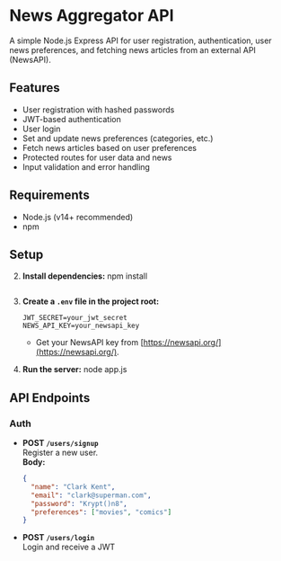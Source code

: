 # News Aggregator API

A simple Node.js Express API for user registration, authentication, user news preferences, and fetching news articles from an external API (NewsAPI).

## Features

- User registration with hashed passwords
- JWT-based authentication
- User login
- Set and update news preferences (categories, etc.)
- Fetch news articles based on user preferences
- Protected routes for user data and news
- Input validation and error handling

## Requirements

- Node.js (v14+ recommended)
- npm

## Setup

 

2. **Install dependencies:** 
   npm install
   ```

3. **Create a `.env` file in the project root:**
   ```
   JWT_SECRET=your_jwt_secret
   NEWS_API_KEY=your_newsapi_key
   ```

   - Get your NewsAPI key from [https://newsapi.org/](https://newsapi.org/).

4. **Run the server:** 
   node app.js 

## API Endpoints

### Auth

- **POST `/users/signup`**  
  Register a new user.  
  **Body:**  
  ```json
  {
    "name": "Clark Kent",
    "email": "clark@superman.com",
    "password": "Krypt()n8",
    "preferences": ["movies", "comics"]
  }
  ```

- **POST `/users/login`**  
  Login and receive a JWT